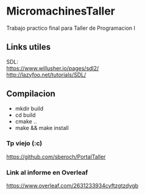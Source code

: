 # MicromachinesTaller
Trabajo practico final para Taller de Programacion I

## Links utiles
SDL:  
https://www.willusher.io/pages/sdl2/  
http://lazyfoo.net/tutorials/SDL/  

## Compilacion
* mkdir build  
* cd build  
* cmake ..  
* make && make install  

### Tp viejo (:c)
https://github.com/sberoch/PortalTaller  

### Link al informe en Overleaf
https://www.overleaf.com/2631233934cvftzgtzdygb
